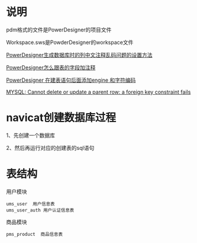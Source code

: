 # 说明

pdm格式的文件是PowerDesigner的项目文件

Workspace.sws是PowderDesigner的workspace文件

[PowerDesigner生成数据库时的列中文注释乱码问题的设置方法](https://blog.csdn.net/weixin_30825199/article/details/99012622)

[PowerDesigner怎么跟表的字段加注释](https://jingyan.baidu.com/article/59a015e358477ff794886523.html)

[PowerDesigner 在建表语句后面添加engine 和字符编码](https://blog.csdn.net/qq_40414209/article/details/100915490)

[MYSQL: Cannot delete or update a parent row: a foreign key constraint fails](https://blog.csdn.net/yabingshi_tech/article/details/52290124)


# navicat创建数据库过程

1、先创建一个数据库

2、然后再运行对应的创建表的sql语句


# 表结构

用户模块

    ums_user  用户信息表
    ums_user_auth 用户认证信息表

商品模块

    pms_product  商品信息表
